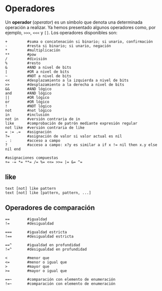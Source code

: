 # Operadores

Un **operador** (*operator*) es un símbolo que denota una determinada operación a realizar.
Ya hemos presentado algunos operadores como, por ejemplo, `>>>`, `<<<` y `[]`.
Los operadores disponibles son:

```
+         #suma o concatenación si binario; si unario, confirmación
-         #resta si binario; si unario, negación
*         #multiplicación
**        #pow
/         #división
%         #resto
&         #AND a nivel de bits
|         #OR a nivel de bits
~         #NOT a nivel de bits
<<        #desplazamiento a la izquierda a nivel de bits
>>        #desplazamiento a la derecha a nivel de bits
&&        #AND lógico
and       #AND lógico
||        #OR lógico
or        #OR lógico
!         #NOT lógico
not       #not lógico
in        #inclusión
not in    #versión contraria de in
like      #comprobación de patrón mediante expresión regular
not like  #versión contraria de like
= := .=   #asignación
?=        #asignación de valor si valor actual es nil
. :       #acceso a campo
?         #acceso a campo: x?y es similar a if x != nil then x.y else nil end

#asignaciones compuestas
+= -= *= **= /= %= <<= >>= |= &= ^=
```

## like

```
text [not] like pattern
text [not] like [pattern, pattern, ...]
```

## Operadores de comparación

```
==        #igualdad
!=        #desigualdad

===       #igualdad estricta
!==       #desigualdad estricta

==^       #igualdad en profundidad
!=^       #desigualdad en profundidad

<         #menor que
<=        #menor o igual que
>         #mayor que
>=        #mayor o igual que

==~       #comparación con elemento de enumeración
!=~       #comparación con elemento de enumeración
```
